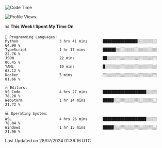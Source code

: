 <!--START_SECTION:waka-->
![Code Time](http://img.shields.io/badge/Code%20Time-685%20hrs-blue)

![Profile Views](http://img.shields.io/badge/Profile%20Views-4-blue)

📊 **This Week I Spent My Time On** 

```text
💬 Programming Languages: 
Python                   3 hrs 41 mins       ████████████████░░░░░░░░░   64.90 % 
TypeScript               1 hr 17 mins        ██████░░░░░░░░░░░░░░░░░░░   22.76 % 
JSON                     22 mins             ██░░░░░░░░░░░░░░░░░░░░░░░   06.45 % 
YAML                     10 mins             █░░░░░░░░░░░░░░░░░░░░░░░░   03.12 % 
Docker                   5 mins              ░░░░░░░░░░░░░░░░░░░░░░░░░   01.66 % 

🔥 Editors: 
VS Code                  4 hrs 27 mins       ████████████████████░░░░░   78.28 % 
WebStorm                 1 hr 14 mins        █████░░░░░░░░░░░░░░░░░░░░   21.72 % 

💻 Operating System: 
WSL                      4 hrs 26 mins       ████████████████████░░░░░   78.04 % 
Windows                  1 hr 15 mins        █████░░░░░░░░░░░░░░░░░░░░   21.96 % 
```


 Last Updated on 28/07/2024 01:36:16 UTC
<!--END_SECTION:waka-->
